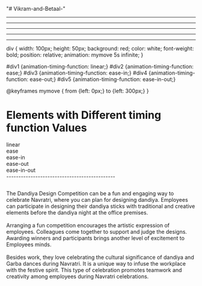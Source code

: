 "# Vikram-and-Betaal-" 
<!-- https://colorhunt.co/ -->
<!-- https://99designs.com/profiles/mercclass/designs/1266105 -->
<!-- https://www.remove.bg/upload -->
----------------------------------------------
<!-- .gallery-photo-item .overlay {
    position: absolute;
    background-color: transparent;
    background-color: rgba(238,63,70,.7);
    width: 100%;
    height: 100%;
    overflow: hidden;
} -->
----------------------------------------------
<!-- how can i add social media symbol in css -->
------------------------------------------
<!-- how to make effect in one tag using css -->
-----------------------------------------
<!-- when we can use align items and align justify in css -->
-------------------------------------------------------
div {
  width: 100px;
  height: 50px;
  background: red;
  color: white;
  font-weight: bold;
  position: relative;
  animation: mymove 5s infinite;
}

#div1 {animation-timing-function: linear;}
#div2 {animation-timing-function: ease;}
#div3 {animation-timing-function: ease-in;}
#div4 {animation-timing-function: ease-out;}
#div5 {animation-timing-function: ease-in-out;}

@keyframes mymove {
  from {left: 0px;}
  to {left: 300px;}
}
</style>
</head>
<body>

<h1>Elements with Different timing function Values</h1>

<div id="div1">linear</div>
<div id="div2">ease</div>
<div id="div3">ease-in</div>
<div id="div4">ease-out</div>
<div id="div5">ease-in-out</div>
---------------------------------------------

<div>
            <P>
                <img src="day6.webp" alt="">
            </P>
            <p>
                The Dandiya Design Competition can be a fun and engaging way to celebrate Navratri, where you can plan
                for designing dandiya. Employees can participate in designing their dandiya sticks with traditional and
                creative elements before the dandiya night at the office premises.
<br><br>
                Arranging a fun competition encourages the artistic expression of employees. Colleagues come together to
                support and judge the designs. Awarding winners and participants brings another level of excitement to
                Employees minds.
<br><br>
                Besides work, they love celebrating the cultural significance of dandiya and Garba dances during
                Navratri. It is a unique way to infuse the workplace with the festive spirit. This type of celebration
                promotes teamwork and creativity among employees during Navratri celebrations.
            </p>
        </div>